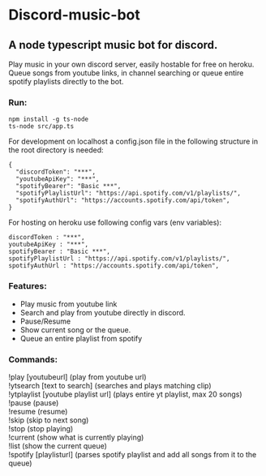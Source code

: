 # Discord-music-bot

## A node typescript music bot for discord.

Play music in your own discord server, easily hostable for free on heroku.  
Queue songs from youtube links, in channel searching or queue entire spotify playlists directly to the bot.

### Run:

`npm install -g ts-node`  
`ts-node src/app.ts`

For development on localhost a config.json file in the following structure in the root directory is needed:

```
{
  "discordToken": "***",
  "youtubeApiKey": "***",
  "spotifyBearer": "Basic ***",
  "spotifyPlaylistUrl": "https://api.spotify.com/v1/playlists/",
  "spotifyAuthUrl": "https://accounts.spotify.com/api/token",
}
```

For hosting on heroku use following config vars (env variables):

```
discordToken : "***",
youtubeApiKey : "***",
spotifyBearer : "Basic ***",
spotifyPlaylistUrl : "https://api.spotify.com/v1/playlists/",
spotifyAuthUrl : "https://accounts.spotify.com/api/token",
```

### Features:

- Play music from youtube link
- Search and play from youtube directly in discord.
- Pause/Resume
- Show current song or the queue.
- Queue an entire playlist from spotify

### Commands:

!play [youtubeurl] (play from youtube url)  
!ytsearch [text to search] (searches and plays matching clip)  
!ytplaylist [youtube playlist url] (plays entire yt playlist, max 20 songs)
!pause (pause)  
!resume (resume)  
!skip (skip to next song)  
!stop (stop playing)  
!current (show what is currently playing)  
!list (show the current queue)  
!spotify [playlisturl] (parses spotify playlist and add all songs from it to the queue)
